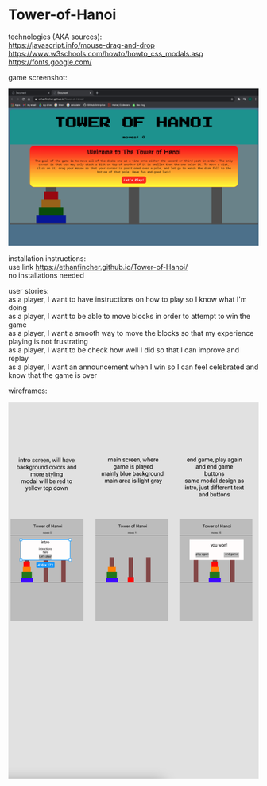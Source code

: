 # Tower-of-Hanoi

technologies (AKA sources):  
https://javascript.info/mouse-drag-and-drop  
https://www.w3schools.com/howto/howto_css_modals.asp  
https://fonts.google.com/  
  
game screenshot:  
  
![Alt text](/images/game-screenshot.png?raw=true 'game screenshot')  
  
installation instructions:  
use link https://ethanfincher.github.io/Tower-of-Hanoi/  
no installations needed
  
user stories:  
as a player, I want to have instructions on how to play so I know what I'm doing  
as a player, I want to be able to move blocks in order to attempt to win the game  
as a player, I want a smooth way to move the blocks so that my experience playing is not frustrating  
as a player, I want to be check how well I did so that I can improve and replay  
as a player, I want an announcement when I win so I can feel celebrated and know that the game is over  
  
wireframes:  
  
![Alt text](/images/wireframes.png?raw=true 'wireframe screenshot')  
